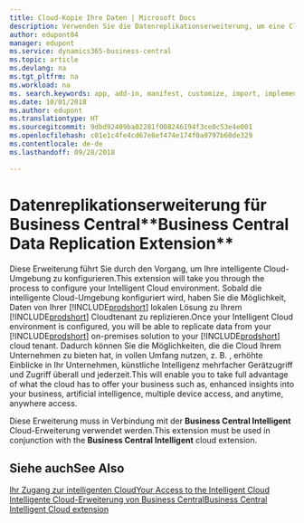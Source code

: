 ```yaml
---
title: Cloud-Kopie Ihre Daten | Microsoft Docs
description: Verwenden Sie die Datenreplikationserweiterung, um eine Cloud-Kopie Ihrer Daten zu erstellen, sodass Sie mit der intelligente Cloud verbunden sind.
author: edupont04
manager: edupont
ms.service: dynamics365-business-central
ms.topic: article
ms.devlang: na
ms.tgt_pltfrm: na
ms.workload: na
ms. search.keywords: app, add-in, manifest, customize, import, implement
ms.date: 10/01/2018
ms.author: edupont
ms.translationtype: HT
ms.sourcegitcommit: 9dbd92409ba02281f008246194f3ce0c53e4e001
ms.openlocfilehash: c01e1c4fe4cd67e8ef474e174f0a9797b60de329
ms.contentlocale: de-de
ms.lasthandoff: 09/28/2018

---
```


# <a name="business-central-data-replication-extension"></a><span data-ttu-id="6ccd7-103">Datenreplikationserweiterung für Business Central\*\*</span><span class="sxs-lookup"><span data-stu-id="6ccd7-103">Business Central Data Replication Extension\*\*</span></span>

<span data-ttu-id="6ccd7-104">Diese Erweiterung führt Sie durch den Vorgang, um Ihre intelligente Cloud-Umgebung zu konfigurieren.</span><span class="sxs-lookup"><span data-stu-id="6ccd7-104">This extension will take you through the process to configure your Intelligent Cloud environment.</span></span>  <span data-ttu-id="6ccd7-105">Sobald die intelligente Cloud-Umgebung konfiguriert wird, haben Sie die Möglichkeit, Daten von Ihrer [!INCLUDE[prodshort](includes/prodshort.md)] lokalen Lösung zu Ihrem [!INCLUDE[prodshort](includes/prodshort.md)] Cloudtenant zu replizieren.</span><span class="sxs-lookup"><span data-stu-id="6ccd7-105">Once your Intelligent Cloud environment is configured, you will be able to replicate data from your [!INCLUDE[prodshort](includes/prodshort.md)] on-premises solution to your [!INCLUDE[prodshort](includes/prodshort.md)] cloud tenant.</span></span>  <span data-ttu-id="6ccd7-106">Dadurch können Sie die Möglichkeiten, die die Cloud Ihrem Unternehmen zu bieten hat, in vollen Umfang nutzen, z. B. , erhöhte Einblicke in Ihr Unternehmen, künstliche Intelligenz mehrfacher Gerätzugriff und Zugriff überall und jederzeit.</span><span class="sxs-lookup"><span data-stu-id="6ccd7-106">This will enable you to take full advantage of what the cloud has to offer your business such as, enhanced insights into your business, artificial intelligence, multiple device access, and anytime, anywhere access.</span></span>

<span data-ttu-id="6ccd7-107">Diese Erweiterung muss in Verbindung mit der **Business Central Intelligent** Cloud-Erweiterung verwendet werden.</span><span class="sxs-lookup"><span data-stu-id="6ccd7-107">This extension must be used in conjunction with the **Business Central Intelligent** cloud extension.</span></span>

## <a name="see-also"></a><span data-ttu-id="6ccd7-108">Siehe auch</span><span class="sxs-lookup"><span data-stu-id="6ccd7-108">See Also</span></span>

[<span data-ttu-id="6ccd7-109">Ihr Zugang zur intelligenten Cloud</span><span class="sxs-lookup"><span data-stu-id="6ccd7-109">Your Access to the Intelligent Cloud</span></span>](about-intelligent-cloud.md)  
[<span data-ttu-id="6ccd7-110">Intelligente Cloud-Erweiterung von Business Central</span><span class="sxs-lookup"><span data-stu-id="6ccd7-110">Business Central Intelligent Cloud extension</span></span>](ui-extensions-intelligent-cloud.md)  

